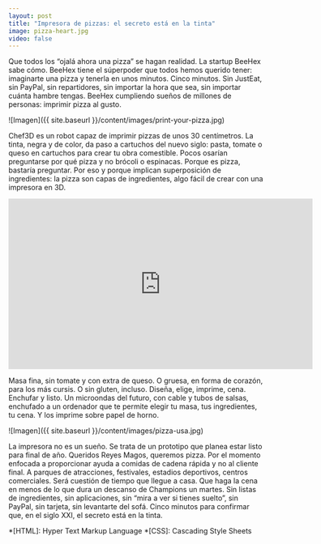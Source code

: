 ```yaml
---
layout: post
title: "Impresora de pizzas: el secreto está en la tinta"
image: pizza-heart.jpg
video: false
---
```


Que todos los “ojalá ahora una pizza” se hagan realidad. La startup BeeHex sabe cómo. BeeHex tiene el súperpoder que todos hemos querido tener: imaginarte una pizza y tenerla en unos minutos. Cinco minutos. Sin JustEat, sin PayPal, sin repartidores, sin importar la hora que sea, sin importar cuánta hambre tengas. BeeHex cumpliendo sueños de millones de personas: imprimir pizza al gusto.

![Imagen]({{ site.baseurl }}/content/images/print-your-pizza.jpg)

Chef3D es un robot capaz de imprimir pizzas de unos 30 centímetros. La tinta, negra y de color, da paso a cartuchos del nuevo siglo: pasta, tomate o queso en cartuchos para crear tu obra comestible. Pocos osarían preguntarse por qué pizza y no brócoli o espinacas. Porque es pizza, bastaría preguntar. Por eso y porque implican superposición de ingredientes: la pizza son capas de ingredientes, algo fácil de crear con una impresora en 3D.

<iframe width="600" height="337" src="https://youtu.be/kYopdes1x1o" frameborder="0" allowfullscreen></iframe>

Masa fina, sin tomate y con extra de queso. O gruesa, en forma de corazón, para los más cursis. O sin gluten, incluso. Diseña, elige, imprime, cena. Enchufar y listo. Un microondas del futuro, con cable y tubos de salsas, enchufado a un ordenador que te permite elegir tu masa, tus ingredientes, tu cena. Y los imprime sobre papel de horno.

![Imagen]({{ site.baseurl }}/content/images/pizza-usa.jpg)

La impresora no es un sueño. Se trata de un prototipo que planea estar listo para final de año. Queridos Reyes Magos, queremos pizza. Por el momento enfocada a proporcionar ayuda a comidas de cadena rápida y no al cliente final. A parques de atracciones, festivales, estadios deportivos, centros comerciales. Será cuestión de tiempo que llegue a casa. Que haga la cena en menos de lo que dura un descanso de Champions un martes. Sin listas de ingredientes, sin aplicaciones, sin “mira a ver si tienes suelto”, sin PayPal, sin tarjeta, sin levantarte del sofá. Cinco minutos para confirmar que, en el siglo XXI, el secreto está en la tinta.

*[HTML]: Hyper Text Markup Language
*[CSS]: Cascading Style Sheets
